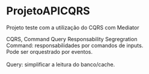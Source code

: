# ProjetoAPICQRS
Projeto teste com a utilização do CQRS com Mediator

CQRS, Command Query Responsability Segregration
<br>
Command: responsabilidades por comandos de inputs.
<br>
Pode ser orquestrado por eventos.
<br>
<br>
Query: simplificar a leitura do banco/cache.
